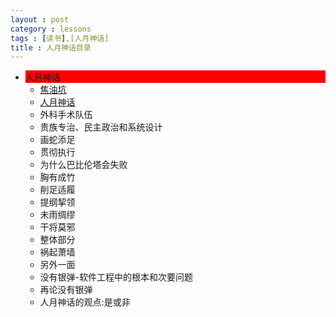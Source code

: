 ```yaml
---
layout : post
category : lessons
tags : [读书],[人月神话]
title : 人月神话目录
---
```


<div><ul>
	<li><div  style="background-color:#ff0000;">人月神话</div>
		<ul>
	<li><div><a href="2013-1-30-man-month-read01.md">焦油坑</a> <a href="2013-1-30-man-month-read01.md"></a></div></li>
	<li><div><a href="人月神话分支.mm">人月神话</a> <a href="人月神话分支.mm"></a></div></li>
	<li><div>外科手术队伍</div></li>
	<li><div>贵族专治、民主政治和系统设计</div></li>
	<li><div>画蛇添足</div></li>
	<li><div>贯彻执行</div></li>
	<li><div>为什么巴比伦塔会失败</div></li>
	<li><div>胸有成竹</div></li>
	<li><div>削足适履</div></li>
	<li><div>提纲挈领</div></li>
	<li><div>未雨绸缪</div></li>
	<li><div>干将莫邪</div></li>
	<li><div>整体部分</div></li>
	<li><div>祸起萧墙</div></li>
	<li><div>另外一面</div></li>
	<li><div>没有银弹-软件工程中的根本和次要问题</div></li>
	<li><div>再论没有银弹</div></li>
	<li><div>人月神话的观点:是或非</div></li></ul></li></ul></div>